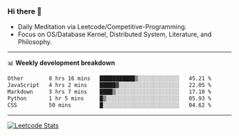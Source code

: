 ### Hi there 👋
* Daily Meditation via Leetcode/Competitive-Programming.
* Focus on OS/Database Kernel, Distributed System, Literature, and Philosophy.

-------

📊 **Weekly development breakdown**
<!--START_SECTION:waka-->

```txt
Other        8 hrs 16 mins   ███████████▒░░░░░░░░░░░░░   45.21 %
JavaScript   4 hrs 2 mins    █████▓░░░░░░░░░░░░░░░░░░░   22.05 %
Markdown     3 hrs 7 mins    ████▒░░░░░░░░░░░░░░░░░░░░   17.10 %
Python       1 hr 5 mins     █▒░░░░░░░░░░░░░░░░░░░░░░░   05.93 %
CSS          50 mins         █░░░░░░░░░░░░░░░░░░░░░░░░   04.62 %
```

<!--END_SECTION:waka-->

-------

[![Leetcode Stats](https://leetcard.jacoblin.cool/hzhang413?font=Fira+Mono)](https://leetcode.com/fxrc)
<!-- ![image](./cyberpunk-ghost-in-the-shell.gif)
![image](./gis-archive.png) -->
